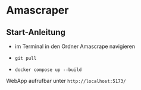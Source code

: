 # Amascraper

## Start-Anleitung

- im Terminal in den Ordner Amascrape navigieren

- `git pull` 

- `docker compose up --build`

WebApp aufrufbar unter `http://localhost:5173/`